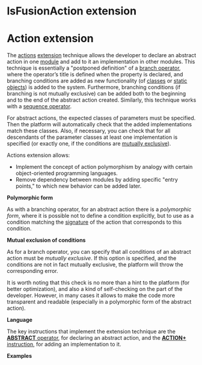 # lsFusionAction extension

# Action extension

The [actions](Actions.md) [extension](Extensions.md) technique allows the developer to declare an abstract action in one [module](Modules.md) and add to it an implementation in other modules. This technique is essentially a "postponed definition" of a [branch operator](Branching_CASE_IF_MULTI_.md), where the operator’s title is defined when the property is declared, and branching conditions are added as new functionality (of [classes](Classes.md) or [static objects](Static_objects.md)) is added to the system. Furthermore, branching conditions (if branching is not mutually exclusive) can be added both to the beginning and to the end of the abstract action created. Similarly, this technique works with a [sequence operator](Sequence_..._.md).

For abstract actions, the expected classes of parameters must be specified. Then the platform will automatically check that the added implementations match these classes. Also, if necessary, you can check that for all descendants of the parameter classes at least one implementation is specified (or exactly one, if the conditions are [mutually exclusive](Selection_CASE_IF_MULTI_OVERRIDE_EXCLUSIVE_.md)).

Actions extension allows:

-   Implement the concept of action polymorphism by analogy with certain object-oriented programming languages.
-   Remove dependency between modules by adding specific "entry points," to which new behavior can be added later.

**Polymorphic form**

As with a branching operator, for an abstract action there is a *polymorphic form*, where it is possible not to define a condition explicitly, but to use as a condition matching the [signature](Property_signature_CLASS_.md) of the action that corresponds to this condition.

**Mutual exclusion of conditions**

As for a branch operator, you can specify that all conditions of an abstract action must be *mutually exclusive*. If this option is specified, and the conditions are not in fact mutually exclusive, the platform will throw the corresponding error.

It is worth noting that this check is no more than a hint to the platform (for better optimization), and also a kind of self-checking on the part of the developer. However, in many cases it allows to make the code more transparent and readable (especially in a polymorphic form of the abstract action).

**Language**

The key instructions that implement the extension technique are the [**ABSTRACT** operator](ABSTRACT_operator_action_.md), for declaring an abstract action, and the [**ACTION+** instruction](ACTION+_instruction.md), for adding an implementation to it.

**Examples**



  
